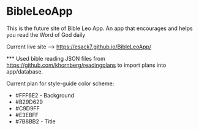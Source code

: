 # BibleLeoApp

This is the future site of Bible Leo App.  An app that encourages and helps you read the Word of God daily

Current live site --> https://esack7.github.io/BibleLeoApp/

*** Used bible reading JSON files from https://github.com/khornberg/readingplans to import plans into app/database.

Current plan for style-guide color scheme:

* #FFF6E2 - Background
* #B29D629
* #C9D9FF
* #E3EBFF
* #7B8BB2 - Title
